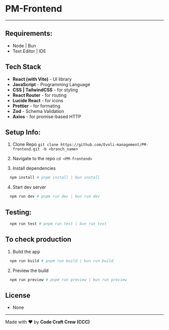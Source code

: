 # PM-Frontend

---

## Requirements:

- Node | Bun
- Text Editor | IDE

## Tech Stack

- **React (with Vite)** - UI library
- **JavaScript** - Programming Language
- **CSS | TailwindCSS** - for styling
- **React Router** - for routing
- **Lucide React** - for icons
- **Prettier** - for formating
- **Zod** - Schema Validation
- **Axios** - for promise-based HTTP

## Setup Info:

1. Clone Repo
   `git clone https://github.com/Evoli-management/PM-frontend.git -b <branch_name>`

2. Navigate to the repo
   `cd <PM-frontend>`

3. Install dependencies

```sh
  npm install # pnpm install | bun install
```

4. Start dev server

```sh
  npm run dev # pnpm run dev | bun run dev
```

## Testing:

```sh
  npm run test # pnpm run test | bun run test
```

## To check production

1. Build the app

```sh
  npm run build # pnpm run build | bun run build
```

2. Preview the build

```sh
  npm run preview # pnpm run preview | bun run preview
```

## License

- None

---

Made with ❤️ by **Code Craft Crew (CCC)**
